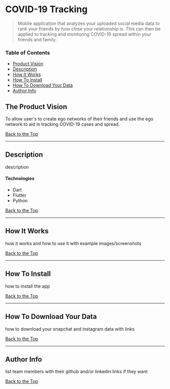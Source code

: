 # COVID-19 Tracking
> Mobile application that analyzes your uploaded social media data to rank your friends by how close your relationship is. This can then be applied to tracking and monitoring COVID-19 spread within your friends and family. 

### Table of Contents

- [Product Vision](#product-vision)
- [Description](#description)
- [How It Works](#how-it-works)
- [How To Install](#how-to-install)
- [How To Download Your Data](#how-to-download-your-data)
- [Author Info](#author-info)

## The Product Vision

To allow user's to create ego networks of their friends and use the ego network to aid in tracking COVID-19 cases and spread.

[Back to the Top](#COVID19-Tracking)

---

## Description

description

#### Technologies

- Dart
- Flutter
- Python

[Back to the Top](#COVID19-Tracking)

---

## How It Works

how it works and how to use it with example images/screenshots

[Back to the Top](#COVID19-Tracking)

---

## How To Install

how to install the app

[Back to the Top](#COVID19-Tracking)

---

## How To Download Your Data

how to download your snapchat and instagram data with links

[Back to the Top](#COVID19-Tracking)

---

## Author Info

list team members with their github and/or linkedin links if they want

[Back to the Top](#COVID19-Tracking)
